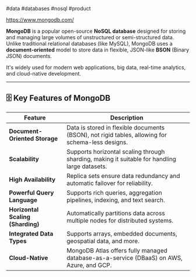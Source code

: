 #data #databases #nosql #product 

https://www.mongodb.com/

**MongoDB** is a popular open-source **NoSQL database** designed for storing and managing large volumes of unstructured or semi-structured data. Unlike traditional relational databases (like MySQL), MongoDB uses a **document-oriented** model to store data in flexible, JSON-like **BSON** (Binary JSON) documents.

It's widely used for modern web applications, big data, real-time analytics, and cloud-native development.

---

## 🗄️ **Key Features of MongoDB**

| Feature                           | Description                                                                                      |
| --------------------------------- | ------------------------------------------------------------------------------------------------ |
| **Document-Oriented Storage**     | Data is stored in flexible documents (BSON), not rigid tables, allowing for schema-less designs. |
| **Scalability**                   | Supports horizontal scaling through sharding, making it suitable for handling large datasets.    |
| **High Availability**             | Replica sets ensure data redundancy and automatic failover for reliability.                      |
| **Powerful Query Language**       | Supports rich queries, aggregation pipelines, indexing, and text search.                         |
| **Horizontal Scaling (Sharding)** | Automatically partitions data across multiple nodes for distributed systems.                     |
| **Integrated Data Types**         | Supports arrays, embedded documents, geospatial data, and more.                                  |
| **Cloud-Native**                  | MongoDB Atlas offers fully managed database-as-a-service (DBaaS) on AWS, Azure, and GCP.         |